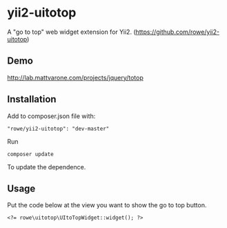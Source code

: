 # yii2-uitotop
A "go to top" web widget extension for Yii2. (https://github.com/rowe/yii2-uitotop)


## Demo
http://lab.mattvarone.com/projects/jquery/totop


## Installation
Add to composer.json file with:
```
"rowe/yii2-uitotop": "dev-master"
```
Run
```
composer update
```
To update the dependence.


## Usage
Put the code below at the view you want to show the go to top button.
``` 
<?= rowe\uitotop\UItoTopWidget::widget(); ?>
```

